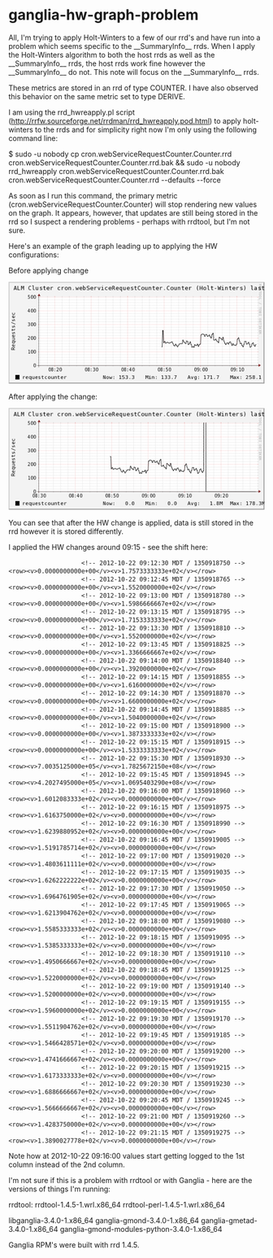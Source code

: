 ganglia-hw-graph-problem
========================
All,
  I'm trying to apply Holt-Winters to a few of our rrd's and have run into a problem which seems specific to the \_\_SummaryInfo\_\_ rrds. When I apply the Holt-Winters algorithm to both the host rrds as well as the \_\_SummaryInfo\_\_ rrds, the host rrds work fine however the \_\_SummaryInfo\_\_ do not. This note will focus on the \_\_SummaryInfo\_\_ rrds.

These metrics are stored in an rrd of type COUNTER. I have also observed this behavior on the same metric set to type DERIVE. 

I am using the rrd_hwreapply.pl script (http://rrfw.sourceforge.net/rrdman/rrd_hwreapply.pod.html) to apply holt-winters to the rrds and for simplicity right now I'm only using the following command line:

$ sudo -u nobody cp cron.webServiceRequestCounter.Counter.rrd cron.webServiceRequestCounter.Counter.rrd.bak && sudo -u nobody rrd_hwreapply cron.webServiceRequestCounter.Counter.rrd.bak cron.webServiceRequestCounter.Counter.rrd --defaults --force

As soon as I run this command, the primary metric (cron.webServiceRequestCounter.Counter) will stop rendering new values on the graph. It appears, however, that updates are still being stored in the rrd so I suspect a rendering problems - perhaps with rrdtool, but I'm not sure. 

Here's an example of the graph leading up to applying the HW configurations:

Before applying change

![image](pre-hw-graph.png)

After applying the change:

![image](post-hw-graph.png)

You can see that after the HW change is applied, data is still stored in the rrd however it is stored differently. 

I applied the HW changes around 09:15 - see the shift here:

                        <!-- 2012-10-22 09:12:30 MDT / 1350918750 --> <row><v>0.0000000000e+00</v><v>1.7573333333e+02</v></row>
                        <!-- 2012-10-22 09:12:45 MDT / 1350918765 --> <row><v>0.0000000000e+00</v><v>1.5520000000e+02</v></row>
                        <!-- 2012-10-22 09:13:00 MDT / 1350918780 --> <row><v>0.0000000000e+00</v><v>1.5986666667e+02</v></row>
                        <!-- 2012-10-22 09:13:15 MDT / 1350918795 --> <row><v>0.0000000000e+00</v><v>1.7153333333e+02</v></row>
                        <!-- 2012-10-22 09:13:30 MDT / 1350918810 --> <row><v>0.0000000000e+00</v><v>1.5520000000e+02</v></row>
                        <!-- 2012-10-22 09:13:45 MDT / 1350918825 --> <row><v>0.0000000000e+00</v><v>1.3366666667e+02</v></row>
                        <!-- 2012-10-22 09:14:00 MDT / 1350918840 --> <row><v>0.0000000000e+00</v><v>1.3920000000e+02</v></row>
                        <!-- 2012-10-22 09:14:15 MDT / 1350918855 --> <row><v>0.0000000000e+00</v><v>1.6160000000e+02</v></row>
                        <!-- 2012-10-22 09:14:30 MDT / 1350918870 --> <row><v>0.0000000000e+00</v><v>1.6600000000e+02</v></row>
                        <!-- 2012-10-22 09:14:45 MDT / 1350918885 --> <row><v>0.0000000000e+00</v><v>1.5040000000e+02</v></row>
                        <!-- 2012-10-22 09:15:00 MDT / 1350918900 --> <row><v>0.0000000000e+00</v><v>1.3873333333e+02</v></row>
                        <!-- 2012-10-22 09:15:15 MDT / 1350918915 --> <row><v>0.0000000000e+00</v><v>1.5333333333e+02</v></row>
                        <!-- 2012-10-22 09:15:30 MDT / 1350918930 --> <row><v>7.0035125000e+05</v><v>1.7825672150e+08</v></row>
                        <!-- 2012-10-22 09:15:45 MDT / 1350918945 --> <row><v>4.2027495000e+05</v><v>1.0695403290e+08</v></row>
                        <!-- 2012-10-22 09:16:00 MDT / 1350918960 --> <row><v>1.6012083333e+02</v><v>0.0000000000e+00</v></row>
                        <!-- 2012-10-22 09:16:15 MDT / 1350918975 --> <row><v>1.6163750000e+02</v><v>0.0000000000e+00</v></row>
                        <!-- 2012-10-22 09:16:30 MDT / 1350918990 --> <row><v>1.6239880952e+02</v><v>0.0000000000e+00</v></row>
                        <!-- 2012-10-22 09:16:45 MDT / 1350919005 --> <row><v>1.5191785714e+02</v><v>0.0000000000e+00</v></row>
                        <!-- 2012-10-22 09:17:00 MDT / 1350919020 --> <row><v>1.4803611111e+02</v><v>0.0000000000e+00</v></row>
                        <!-- 2012-10-22 09:17:15 MDT / 1350919035 --> <row><v>1.6262222222e+02</v><v>0.0000000000e+00</v></row>
                        <!-- 2012-10-22 09:17:30 MDT / 1350919050 --> <row><v>1.6964761905e+02</v><v>0.0000000000e+00</v></row>
                        <!-- 2012-10-22 09:17:45 MDT / 1350919065 --> <row><v>1.6213904762e+02</v><v>0.0000000000e+00</v></row>
                        <!-- 2012-10-22 09:18:00 MDT / 1350919080 --> <row><v>1.5585333333e+02</v><v>0.0000000000e+00</v></row>
                        <!-- 2012-10-22 09:18:15 MDT / 1350919095 --> <row><v>1.5385333333e+02</v><v>0.0000000000e+00</v></row>
                        <!-- 2012-10-22 09:18:30 MDT / 1350919110 --> <row><v>1.4950666667e+02</v><v>0.0000000000e+00</v></row>
                        <!-- 2012-10-22 09:18:45 MDT / 1350919125 --> <row><v>1.5220000000e+02</v><v>0.0000000000e+00</v></row>
                        <!-- 2012-10-22 09:19:00 MDT / 1350919140 --> <row><v>1.5200000000e+02</v><v>0.0000000000e+00</v></row>
                        <!-- 2012-10-22 09:19:15 MDT / 1350919155 --> <row><v>1.5960000000e+02</v><v>0.0000000000e+00</v></row>
                        <!-- 2012-10-22 09:19:30 MDT / 1350919170 --> <row><v>1.5511904762e+02</v><v>0.0000000000e+00</v></row>
                        <!-- 2012-10-22 09:19:45 MDT / 1350919185 --> <row><v>1.5466428571e+02</v><v>0.0000000000e+00</v></row>
                        <!-- 2012-10-22 09:20:00 MDT / 1350919200 --> <row><v>1.4741666667e+02</v><v>0.0000000000e+00</v></row>
                        <!-- 2012-10-22 09:20:15 MDT / 1350919215 --> <row><v>1.6173333333e+02</v><v>0.0000000000e+00</v></row>
                        <!-- 2012-10-22 09:20:30 MDT / 1350919230 --> <row><v>1.6886666667e+02</v><v>0.0000000000e+00</v></row>
                        <!-- 2012-10-22 09:20:45 MDT / 1350919245 --> <row><v>1.5666666667e+02</v><v>0.0000000000e+00</v></row>
                        <!-- 2012-10-22 09:21:00 MDT / 1350919260 --> <row><v>1.4283750000e+02</v><v>0.0000000000e+00</v></row>
                        <!-- 2012-10-22 09:21:15 MDT / 1350919275 --> <row><v>1.3890027778e+02</v><v>0.0000000000e+00</v></row>

Note how at 2012-10-22 09:16:00 values start getting logged to the 1st column instead of the 2nd column. 

I'm not sure if this is a problem with rrdtool or with Ganglia - here are the versions of things I'm running:

rrdtool:
rrdtool-1.4.5-1.wrl.x86_64
rrdtool-perl-1.4.5-1.wrl.x86_64

libganglia-3.4.0-1.x86_64
ganglia-gmond-3.4.0-1.x86_64
ganglia-gmetad-3.4.0-1.x86_64
ganglia-gmond-modules-python-3.4.0-1.x86_64

Ganglia RPM's were built with rrd 1.4.5. 